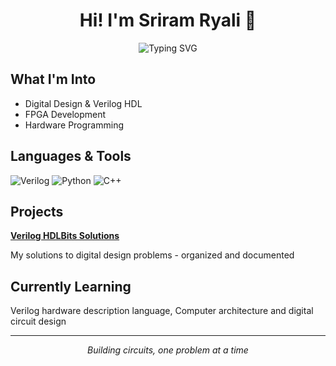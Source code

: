 <h1 align="center">Hi! I'm Sriram Ryali 👋</h1>

<p align="center">
  <img src="https://readme-typing-svg.herokuapp.com?font=Fira+Code&pause=1000&color=36BCF7&center=true&vCenter=true&width=435&lines=Digital+Design+Student;Verilog+Developer;Hardware+Enthusiast" alt="Typing SVG" />
</p>

## What I'm Into

- Digital Design & Verilog HDL
- FPGA Development  
- Hardware Programming

## Languages & Tools

<p align="left">
  <img src="https://img.shields.io/badge/Verilog-007ACC?style=for-the-badge&logo=v&logoColor=white" alt="Verilog"/>
  <img src="https://img.shields.io/badge/Python-3776AB?style=for-the-badge&logo=python&logoColor=white" alt="Python"/>
  <img src="https://img.shields.io/badge/C++-00599C?style=for-the-badge&logo=c%2B%2B&logoColor=white" alt="C++"/>
</p>

## Projects

**[Verilog HDLBits Solutions](https://github.com/sriramryali/verilog-hdlbits-solutions)**  

My solutions to digital design problems - organized and documented

## Currently Learning

Verilog hardware description language, Computer architecture and digital circuit design

<div align="center">

---

*Building circuits, one problem at a time*

</div>
